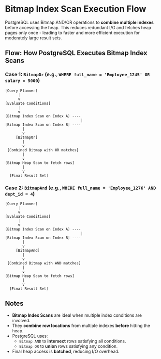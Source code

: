 # Bitmap Index Scan Execution Flow
PostgreSQL uses Bitmap AND/OR operations to **combine multiple indexes** before accessing the heap. This reduces redundant I/O and fetches heap pages only once - leading to faster and more efficient execution for moderately large result sets.

## Flow: How PostgreSQL Executes Bitmap Index Scans

### Case 1: `BitmapOr` (e.g., `WHERE full_name = 'Employee_1245' OR salary = 5000`)

```
[Query Planner]
      |
      v
[Evaluate Conditions]
      |
      v
[Bitmap Index Scan on Index A] ----
                                   |
[Bitmap Index Scan on Index B] ----
        |
        v
     [BitmapOr]
        |
        v
 [Combined Bitmap with OR matches]
        |
        v
[Bitmap Heap Scan to fetch rows]
        |
        v
  [Final Result Set]
```

### Case 2: `BitmapAnd` (e.g., `WHERE full_name = 'Employee_1276' AND dept_id = 4`)

```
[Query Planner]
      |
      v
[Evaluate Conditions]
      |
      v
[Bitmap Index Scan on Index A] ----
                                   |
[Bitmap Index Scan on Index B] ----
        |
        v
     [BitmapAnd]
        |
        v
 [Combined Bitmap with AND matches]
        |
        v
[Bitmap Heap Scan to fetch rows]
        |
        v
  [Final Result Set]
```

## Notes

* **Bitmap Index Scans** are ideal when multiple index conditions are involved.
* They **combine row locations** from multiple indexes **before** hitting the heap.
* PostgreSQL uses:
  * `Bitmap AND` to **intersect** rows satisfying all conditions.
  * `Bitmap OR` to **union** rows satisfying any condition.
* Final heap access is **batched**, reducing I/O overhead.